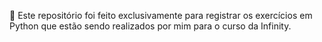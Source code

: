 📌 Este repositório foi feito exclusivamente para registrar os exercícios em Python que estão sendo realizados por mim para o curso da Infinity.
